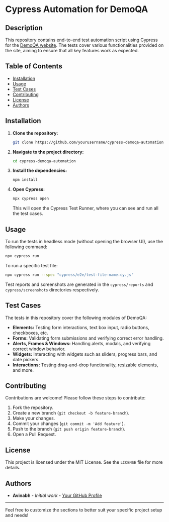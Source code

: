 # Cypress Automation for DemoQA

## Description
This repository contains end-to-end test automation script using Cypress for the [DemoQA website](https://demoqa.com/).
The tests cover various functionalities provided on the site, aiming to ensure that all key features work as expected.

## Table of Contents
- [Installation](#installation)
- [Usage](#usage)
- [Test Cases](#test-cases)
- [Contributing](#contributing)
- [License](#license)
- [Authors](#authors)

## Installation

1. **Clone the repository:**
   ```sh
   git clone https://github.com/yourusername/cypress-demoqa-automation.git
   ```
2. **Navigate to the project directory:**
   ```sh
   cd cypress-demoqa-automation
   ```
3. **Install the dependencies:**
   ```sh
   npm install
   ```
4. **Open Cypress:**
   ```sh
   npx cypress open
   ```
   This will open the Cypress Test Runner, where you can see and run all the test cases.

## Usage

To run the tests in headless mode (without opening the browser UI), use the following command:
```sh
npx cypress run
```

To run a specific test file:
```sh
npx cypress run --spec "cypress/e2e/test-file-name.cy.js"
```

Test reports and screenshots are generated in the `cypress/reports` and `cypress/screenshots` directories respectively.

## Test Cases

The tests in this repository cover the following modules of DemoQA:

- **Elements:** Testing form interactions, text box input, radio buttons, checkboxes, etc.
- **Forms:** Validating form submissions and verifying correct error handling.
- **Alerts, Frames & Windows:** Handling alerts, modals, and verifying correct window behavior.
- **Widgets:** Interacting with widgets such as sliders, progress bars, and date pickers.
- **Interactions:** Testing drag-and-drop functionality, resizable elements, and more.

## Contributing

Contributions are welcome! Please follow these steps to contribute:

1. Fork the repository.
2. Create a new branch (`git checkout -b feature-branch`).
3. Make your changes.
4. Commit your changes (`git commit -m 'Add feature'`).
5. Push to the branch (`git push origin feature-branch`).
6. Open a Pull Request.

## License

This project is licensed under the MIT License. See the `LICENSE` file for more details.

## Authors

- **Avinabh** - *Initial work* - [Your GitHub Profile](https://github.com/yourusername)

---

Feel free to customize the sections to better suit your specific project setup and needs!
